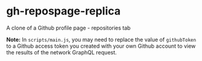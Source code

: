 # gh-repospage-replica

A clone of a Github profile page - repositories tab

**Note:** In `scripts/main.js`, you may need to replace the value of
`githubToken` to a Github access token you created with your own Github account
to view the results of the network GraphQL request.